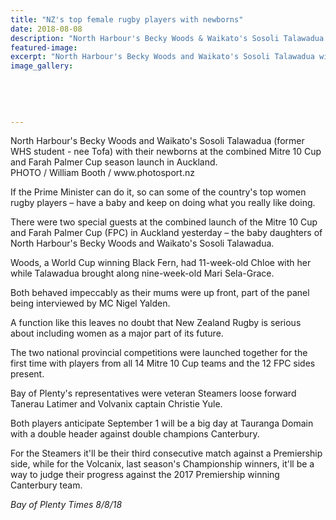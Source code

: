 ```yaml
---
title: "NZ's top female rugby players with newborns"
date: 2018-08-08
description: "North Harbour's Becky Woods & Waikato's Sosoli Talawadua with their newborns at the season launch in Auckland..."
featured-image: 
excerpt: "North Harbour's Becky Woods and Waikato's Sosoli Talawadua with their newborns at the season launch in Auckland."
image_gallery:
	
	
	
	
	
---
```


<p><span>North Harbour's Becky Woods and Waikato's Sosoli Talawadua (former WHS student - nee Tofa) with their newborns at the combined Mitre 10 Cup and Farah Palmer Cup season launch in Auckland. <br />PHOTO / William Booth / www.photosport.nz</span></p>
<p class="element element-paragraph">If the Prime Minister can do it, so can some of the country's top women rugby players &ndash; have a baby and keep on doing what you really like doing.</p>
<p class="element element-paragraph">There were two special guests at the combined launch of the Mitre 10 Cup and Farah Palmer Cup (FPC) in Auckland yesterday &ndash; the baby daughters of North Harbour's Becky Woods and Waikato's Sosoli Talawadua.</p>
<p class="element element-paragraph">Woods, a World Cup winning Black Fern, had 11-week-old Chloe with her while Talawadua brought along nine-week-old Mari Sela-Grace.</p>
<p class="element element-paragraph">Both behaved impeccably as their mums were up front, part of the panel being interviewed by MC Nigel Yalden.</p>
<p class="element element-paragraph">A function like this leaves no doubt that New Zealand Rugby is serious about including women as a major part of its future.</p>
<p class="element element-paragraph">The two national provincial competitions were launched together for the first time with players from all 14 Mitre 10 Cup teams and the 12 FPC sides present.</p>
<p class="element element-paragraph">Bay of Plenty's representatives were veteran Steamers loose forward Tanerau Latimer and Volvanix captain Christie Yule.</p>
<p class="element element-paragraph">Both players anticipate September 1 will be a big day at Tauranga Domain with a double header against double champions Canterbury.</p>
<p class="element element-paragraph">For the Steamers it'll be their third consecutive match against a Premiership side, while for the Volcanix, last season's Championship winners, it'll be a way to judge their progress against the 2017 Premiership winning Canterbury team.</p>
<p><em>Bay of Plenty Times 8/8/18</em></p>

